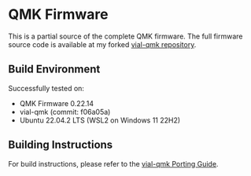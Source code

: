 # QMK Firmware

This is a partial source of the complete QMK firmware. The full firmware source code is available at my forked [vial-qmk repository](https://github.com/ymkn/vial-qmk).

## Build Environment
Successfully tested on:
- QMK Firmware 0.22.14
- vial-qmk (commit: f06a05a)
- Ubuntu 22.04.2 LTS (WSL2 on Windows 11 22H2)

## Building Instructions
For build instructions, please refer to the [vial-qmk Porting Guide](https://get.vial.today/docs/porting-to-vial.html).
